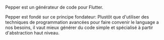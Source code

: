 Pepper est un générateur de code pour Flutter.

Pepper est fondé sur ce principe fondateur:
Plustôt que d'utiliser des techniques de programmation avancées pour faire convenir le language a nos besoins, il vaut mieux générer du code simple et spécialisé à partir d'abstraction haut niveau.